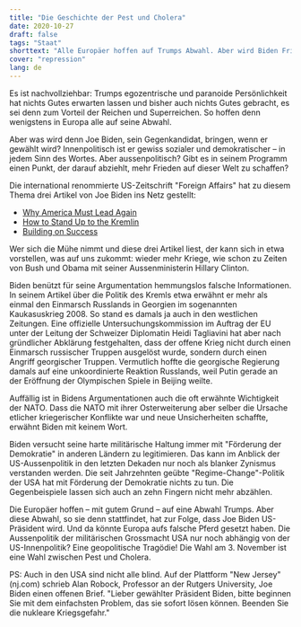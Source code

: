 ```yaml
---
title: "Die Geschichte der Pest und Cholera"
date: 2020-10-27
draft: false
tags: "Staat"
shorttext: "Alle Europäer hoffen auf Trumps Abwahl. Aber wird Biden Frieden bringen? In der Aussenpolitik plädiert er für militärische Stärke."
cover: "repression"
lang: de
---
```


Es ist nachvollziehbar: Trumps egozentrische und paranoide Persönlichkeit hat nichts Gutes erwarten lassen und bisher auch nichts Gutes gebracht, es sei denn zum Vorteil der Reichen und Superreichen. So hoffen denn wenigstens in Europa alle auf seine Abwahl.

Aber was wird denn Joe Biden, sein Gegenkandidat, bringen, wenn er gewählt wird? Innenpolitisch ist er gewiss sozialer und demokratischer – in jedem Sinn des Wortes. Aber aussenpolitisch? Gibt es in seinem Programm einen Punkt, der darauf abziehlt, mehr Frieden auf dieser Welt zu schaffen?

Die international renommierte US-Zeitschrift "Foreign Affairs" hat zu diesem Thema drei Artikel von Joe Biden ins Netz gestellt:

  - [Why America Must Lead Again](https://www.foreignaffairs.com/articles/united-states/2020-01-23/why-america-must-lead-again?utm_medium=promo_email&utm_source=special_send&utm_campaign=election_biden_foreign_policy_reguser&utm_content=20201021&utm_term=registrant-prerelease "Why America Must Lead Again")
  - [How to Stand Up to the Kremlin](https://www.foreignaffairs.com/articles/russia-fsu/2017-12-05/how-stand-kremlin?utm_medium=promo_email&utm_source=special_send&utm_campaign=election_biden_foreign_policy_reguser&utm_content=20201021&utm_term=registrant-prerelease "How to Stand Up to the Kremlin")
  - [Building on Success](https://www.foreignaffairs.com/articles/united-states/2016-08-07/building-success?utm_medium=promo_email&utm_source=special_send&utm_campaign=election_biden_foreign_policy_reguser&utm_content=20201021&utm_term=registrant-prerelease "Building on Success")

Wer sich die Mühe nimmt und diese drei Artikel liest, der kann sich in etwa vorstellen, was auf uns zukommt: wieder mehr Kriege, wie schon zu Zeiten von Bush und Obama mit seiner Aussenministerin Hillary Clinton.

Biden benützt für seine Argumentation hemmungslos falsche Informationen. In seinem Artikel über die Politik des Kremls etwa erwähnt er mehr als einmal den Einmarsch Russlands in Georgien im sogenannten Kaukasuskrieg 2008. So stand es damals ja auch in den westlichen Zeitungen. Eine offizielle Untersuchungskommission im Auftrag der EU unter der Leitung der Schweizer Diplomatin Heidi Tagliavini hat aber nach gründlicher Abklärung festgehalten, dass der offene Krieg nicht durch einen Einmarsch russischer Truppen ausgelöst wurde, sondern durch einen Angriff georgischer Truppen. Vermutlich hoffte die georgische Regierung damals auf eine unkoordinierte Reaktion Russlands, weil Putin gerade an der Eröffnung der Olympischen Spiele in Beijing weilte.

Auffällig ist in Bidens Argumentationen auch die oft erwähnte Wichtigkeit der NATO. Dass die NATO mit ihrer Osterweiterung aber selber die Ursache etlicher kriegerischer Konflikte war und neue Unsicherheiten schaffte, erwähnt Biden mit keinem Wort.

Biden versucht seine harte militärische Haltung immer mit "Förderung der Demokratie" in anderen Ländern zu legitimieren. Das kann im Anblick der US-Aussenpolitik in den letzten Dekaden nur noch als blanker Zynismus verstanden werden. Die seit Jahrzehnten geübte "Regime-Change"-Politik der USA hat mit Förderung der Demokratie nichts zu tun. Die Gegenbeispiele lassen sich auch an zehn Fingern nicht mehr abzählen.

Die Europäer hoffen – mit gutem Grund – auf eine Abwahl Trumps. Aber diese Abwahl, so sie denn stattfindet, hat zur Folge, dass Joe Biden US-Präsident wird. Und da könnte Europa aufs falsche Pferd gesetzt haben. Die Aussenpolitik der militärischen Grossmacht USA nur noch abhängig von der US-Innenpolitik? Eine geopolitische Tragödie! Die Wahl am 3. November ist eine Wahl zwischen Pest und Cholera.

PS: Auch in den USA sind nicht alle blind. Auf der Plattform "New Jersey" (nj.com) schrieb Alan Robock, Professor an der Rutgers University, Joe Biden einen offenen Brief. "Lieber gewählter Präsident Biden, bitte beginnen Sie mit dem einfachsten Problem, das sie sofort lösen können. Beenden Sie die nukleare Kriegsgefahr."
